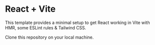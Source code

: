 # React + Vite

This template provides a minimal setup to get React working in Vite with HMR, some ESLint rules & Tailwind CSS.

Clone this repository on your local machine.

```git clone git@github.com:jakaria-alzaf/react-starter.git or git clone https://github.com/jakaria-alzaf/react-starter.git

```
